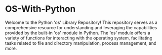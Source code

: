 # OS-With-Python

Welcome to the Python 'os' Library Repository! This repository serves as a comprehensive resource for understanding and leveraging the capabilities provided by the built-in 'os' module in Python. The 'os' module offers a variety of functions for interacting with the operating system, facilitating tasks related to file and directory manipulation, process management, and more.
